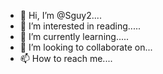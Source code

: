 - 👋 Hi, I’m @Sguy2....
- 👀 I’m interested in reading.....
- 🌱 I’m currently learning.....
- 💞️ I’m looking to collaborate on...
- 📫 How to reach me....

<!---
Sguy2/Sguy2 is a ✨ special ✨ repository because its `README.md` (this file) appears on your GitHub profile.
You can click the Preview link to take a look at your changes.
--->
